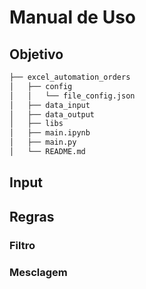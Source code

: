# Manual de Uso 

## Objetivo

```sh
├── excel_automation_orders
│   ├── config
│   │   └── file_config.json
│   ├── data_input
│   ├── data_output
│   ├── libs
│   ├── main.ipynb
│   ├── main.py
│   └── README.md
```

## Input 

## Regras

### Filtro 

### Mesclagem 

